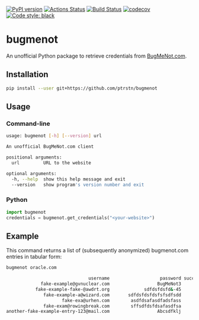 [![PyPI version](https://badge.fury.io/py/bugmenot.svg)](https://badge.fury.io/py/bugmenot)
[![Actions Status](https://github.com/ptrstn/bugmenot/workflows/Python%20package/badge.svg)](https://github.com/ptrstn/bugmenot/actions)
[![Build Status](https://travis-ci.com/ptrstn/bugmenot.svg?branch=master)](https://travis-ci.com/ptrstn/bugmenot)
[![codecov](https://codecov.io/gh/ptrstn/bugmenot/branch/master/graph/badge.svg)](https://codecov.io/gh/ptrstn/bugmenot)
[![Code style: black](https://img.shields.io/badge/code%20style-black-000000.svg)](https://github.com/psf/black)

# bugmenot

An unofficial Python package to retrieve credentials from [BugMeNot.com](http://bugmenot.com/).

## Installation

```bash
pip install --user git+https://github.com/ptrstn/bugmenot
```

## Usage

### Command-line

```bash
usage: bugmenot [-h] [--version] url

An unofficial BugMeNot.com client

positional arguments:
  url         URL to the website

optional arguments:
  -h, --help  show this help message and exit
  --version   show program's version number and exit
```

### Python

```python
import bugmenot
credentials = bugmenot.get_credentials("<your-website>")
```

## Example

This command returns a list of (subsequently anonymized) bugmenot.com entries in tabular form:

```bash
bugmenot oracle.com
```

```bash
                               username                   password success_rate votes       age 
             fake-example@gvnuclear.com                  BugMeNot3          85%  1555  2 months 
           fake-example-fake-@awdrt.org             sdfdsfdsfd&-45          71%  2130  2 months 
              fake-example-a@wizard.com       sdfdsfdsfdsfsfsdfsdd          60% 13053    1 year 
                     fake-exa@urhen.com        asdfdsafasdfadsfass          60% 11261 12 months 
              fake-exam@rowingbreak.com        sffsdfdsfdsafasdfsa          59%  6274  8 months 
another-fake-example-entry-123@mail.com                  Abcsdfklj          53% 14989   7 years 
```
